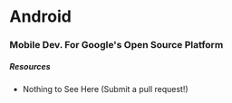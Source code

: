 
# Android

### Mobile Dev. For Google's Open Source Platform

##### Resources

- Nothing to See Here (Submit a pull request!)